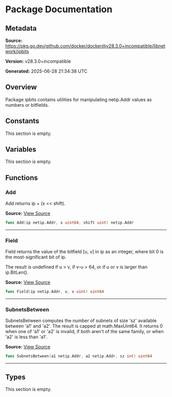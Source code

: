 # Package Documentation

## Metadata

**Source:** https://pkg.go.dev/github.com/docker/docker@v28.3.0+incompatible/libnetwork/ipbits

**Version:** v28.3.0+incompatible

**Generated:** 2025-06-28 21:34:38 UTC

## Overview

Package ipbits contains utilities for manipulating netip.Addr values as
numbers or bitfields.


## Constants

This section is empty.

## Variables

This section is empty.

## Functions

### Add

Add returns ip + (x << shift).

**Source:** [View Source](https://github.com/docker/docker/blob/v28.3.0/libnetwork/ipbits/ipbits.go#L11)  

```go
func Add(ip netip.Addr, x uint64, shift uint) netip.Addr
```

---

### Field

Field returns the value of the bitfield [u, v] in ip as an integer,
where bit 0 is the most-significant bit of ip.

The result is undefined if u > v, if v-u > 64, or if u or v is larger than
ip.BitLen().

**Source:** [View Source](https://github.com/docker/docker/blob/v28.3.0/libnetwork/ipbits/ipbits.go#L53)  

```go
func Field(ip netip.Addr, u, v uint) uint64
```

---

### SubnetsBetween

SubnetsBetween computes the number of subnets of size 'sz' available between 'a1'
and 'a2'. The result is capped at math.MaxUint64. It returns 0 when one of
'a1' or 'a2' is invalid, if both aren't of the same family, or when 'a2' is
less than 'a1'.

**Source:** [View Source](https://github.com/docker/docker/blob/v28.3.0/libnetwork/ipbits/ipbits.go#L31)  

```go
func SubnetsBetween(a1 netip.Addr, a2 netip.Addr, sz int) uint64
```

---

## Types

This section is empty.

